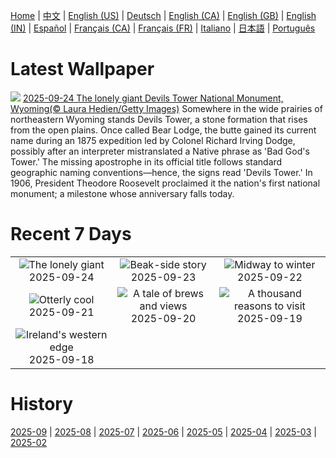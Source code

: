 [Home](../README.md) | [中文](zh-CN.md) | [English (US)](en-US.md) | [Deutsch](de-DE.md) | [English (CA)](en-CA.md) | [English (GB)](en-GB.md) | [English (IN)](en-IN.md) | [Español](es-ES.md) | [Français (CA)](fr-CA.md) | [Français (FR)](fr-FR.md) | [Italiano](it-IT.md) | [日本語](ja-JP.md) | [Português](pt-BR.md)

# Latest Wallpaper
![](https://www.bing.com/th?id=OHR.BearLodge_EN-US9061134971_UHD.jpg)
[2025-09-24 The lonely giant Devils Tower National Monument, Wyoming(© Laura Hedien/Getty Images)](https://www.bing.com/th?id=OHR.BearLodge_EN-US9061134971_UHD.jpg)
Somewhere in the wide prairies of northeastern Wyoming stands Devils Tower, a stone formation that rises from the open plains. Once called Bear Lodge, the butte gained its current name during an 1875 expedition led by Colonel Richard Irving Dodge, possibly after an interpreter mistranslated a Native phrase as 'Bad God's Tower.' The missing apostrophe in its official title follows standard geographic naming conventions—hence, the signs read 'Devils Tower.' In 1906, President Theodore Roosevelt proclaimed it the nation's first national monument; a milestone whose anniversary falls today.

# Recent 7 Days
|  |  |  |
|:---:|:---:|:---:|
| ![](https://www.bing.com/th?id=OHR.BearLodge_EN-US9061134971_400x240.jpg "The lonely giant") 2025-09-24 | ![](https://www.bing.com/th?id=OHR.ToucanForest_EN-US8319635845_400x240.jpg "Beak-side story") 2025-09-23 | ![](https://www.bing.com/th?id=OHR.AspenEquinox_EN-US8237887036_400x240.jpg "Midway to winter") 2025-09-22 |
| ![](https://www.bing.com/th?id=OHR.IceOtters_EN-US7982442590_400x240.jpg "Otterly cool") 2025-09-21 | ![](https://www.bing.com/th?id=OHR.OktoberfestSwing_EN-US7916182497_400x240.jpg "A tale of brews and views") 2025-09-20 | ![](https://www.bing.com/th?id=OHR.ThousandIslands_EN-US7884567746_400x240.jpg "A thousand reasons to visit") 2025-09-19 |
| ![](https://www.bing.com/th?id=OHR.DunquinIreland_EN-US9846056364_400x240.jpg "Ireland's western edge") 2025-09-18 |  |  |

# History
[2025-09](../archives/wallpaper/en-US/w_2025_09.md) | [2025-08](../archives/wallpaper/en-US/w_2025_08.md) | [2025-07](../archives/wallpaper/en-US/w_2025_07.md) | [2025-06](../archives/wallpaper/en-US/w_2025_06.md) | [2025-05](../archives/wallpaper/en-US/w_2025_05.md) | [2025-04](../archives/wallpaper/en-US/w_2025_04.md) | [2025-03](../archives/wallpaper/en-US/w_2025_03.md) | [2025-02](../archives/wallpaper/en-US/w_2025_02.md)
